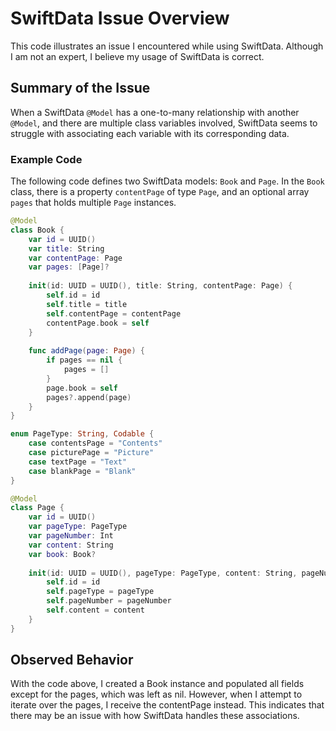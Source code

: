 # SwiftData Issue Overview

This code illustrates an issue I encountered while using SwiftData. Although I am not an expert, I believe my usage of SwiftData is correct. 

## Summary of the Issue

When a SwiftData `@Model` has a one-to-many relationship with another `@Model`, and there are multiple class variables involved, SwiftData seems to struggle with associating each variable with its corresponding data.

### Example Code

The following code defines two SwiftData models: `Book` and `Page`. In the `Book` class, there is a property `contentPage` of type `Page`, and an optional array `pages` that holds multiple `Page` instances.

```swift
@Model
class Book {
    var id = UUID()
    var title: String
    var contentPage: Page
    var pages: [Page]?
    
    init(id: UUID = UUID(), title: String, contentPage: Page) {
        self.id = id
        self.title = title
        self.contentPage = contentPage
        contentPage.book = self
    }
    
    func addPage(page: Page) {
        if pages == nil {
            pages = []
        }
        page.book = self
        pages?.append(page)
    }
}

enum PageType: String, Codable {
    case contentsPage = "Contents"
    case picturePage = "Picture"
    case textPage = "Text"
    case blankPage = "Blank"
}

@Model
class Page {
    var id = UUID()
    var pageType: PageType
    var pageNumber: Int
    var content: String
    var book: Book?
    
    init(id: UUID = UUID(), pageType: PageType, content: String, pageNumber: Int) {
        self.id = id
        self.pageType = pageType
        self.pageNumber = pageNumber
        self.content = content
    }
}
```


## Observed Behavior
With the code above, I created a Book instance and populated all fields except for the pages, which was left as nil. However, when I attempt to iterate over the pages, I receive the contentPage instead. This indicates that there may be an issue with how SwiftData handles these associations.

